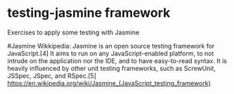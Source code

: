 # testing-jasmine framework
Exercises to apply some testing with Jasmine

#Jasmine Wikkipedia:
Jasmine is an open source testing framework for JavaScript.[4] It aims to run on any JavaScript-enabled platform, to not intrude on the application nor the IDE, and to have easy-to-read syntax. It is heavily influenced by other unit testing frameworks, such as ScrewUnit, JSSpec, JSpec, and RSpec.[5]
https://en.wikipedia.org/wiki/Jasmine_(JavaScript_testing_framework)
